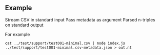 ## Example

Stream CSV in standard input
Pass metadata as argument
Parsed n-triples on standard output

For example

```
cat ../test/support/test001-minimal.csv | node index.js ../test/support/test001-minimal.csv-metadata.json > out.nt
```
